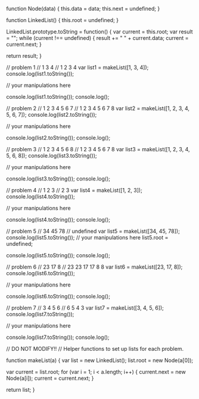 function Node(data) {
  this.data = data;
  this.next = undefined;
}

function LinkedList() {
  this.root = undefined;
}

LinkedList.prototype.toString = function() {
  var current = this.root;
  var result = "";
  while (current !== undefined) {
    result += " " + current.data;
    current = current.next;
  }

  return result;
}


// problem 1
// 1 3 4
// 1 2 3 4
var list1 = makeList([1, 3, 4]);
console.log(list1.toString());

// your manipulations here

console.log(list1.toString());
console.log();


// problem 2
// 1 2 3 4 5 6 7
// 1 2 3 4 5 6 7 8
var list2 = makeList([1, 2, 3, 4, 5, 6, 7]);
console.log(list2.toString());

// your manipulations here

console.log(list2.toString());
console.log();


// problem 3
// 1 2 3 4 5 6 8
// 1 2 3 4 5 6 7 8
var list3 = makeList([1, 2, 3, 4, 5, 6, 8]);
console.log(list3.toString());

// your manipulations here

console.log(list3.toString());
console.log();


// problem 4
// 1 2 3
// 2 3
var list4 = makeList([1, 2, 3]);
console.log(list4.toString());

// your manipulations here

console.log(list4.toString());
console.log();

// problem 5
// 34 45 78
// undefined
var list5 = makeList([34, 45, 78]);
console.log(list5.toString());
// your manipulations here
list5.root = undefined;

console.log(list5.toString());
console.log();

// problem 6
// 23 17 8
// 23 23 17 17 8 8
var list6 = makeList([23, 17, 8]);
console.log(list6.toString());

// your manipulations here

console.log(list6.toString());
console.log();

// problem 7
// 3 4 5 6
// 6 5 4 3
var list7 = makeList([3, 4, 5, 6]);
console.log(list7.toString());

// your manipulations here

console.log(list7.toString());
console.log();


// DO NOT MODIFY!!
// Helper functions to set up lists for each problem.

function makeList(a) {
  var list = new LinkedList();
  list.root = new Node(a[0]);

  var current = list.root;
  for (var i = 1; i < a.length; i++) {
    current.next = new Node(a[i]);
    current = current.next;
  }

  return list;
}

